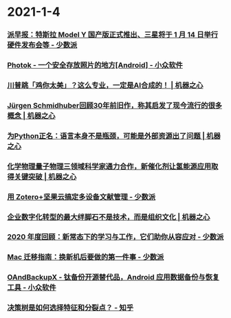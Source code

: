 
# 2021-1-4

### [派早报：特斯拉 Model Y 国产版正式推出、三星将于 1 月 14 日举行硬件发布会等 - 少数派](https://sspai.com/post/64383)

### [Photok - 一个安全存放照片的地方[Android] - 小众软件](https://www.appinn.com/photok-for-android/)

### [川普跳「鸡你太美」？这么专业，一定是AI合成的！ | 机器之心](https://www.jiqizhixin.com/articles/2021-01-04-4)

### [Jürgen Schmidhuber回顾30年前旧作，称其启发了现今流行的很多概念 | 机器之心](https://www.jiqizhixin.com/articles/2021-01-04-3)

### [为Python正名：语言本身不是瓶颈，可能是外部资源出了问题 | 机器之心](https://www.jiqizhixin.com/articles/2021-01-04-2)

### [化学物理量子物理三领域科学家通力合作，新催化剂让氢能源应用取得关键突破 | 机器之心](https://www.jiqizhixin.com/articles/2021-01-04)

### [用 Zotero+坚果云搞定多设备文献管理 - 少数派](https://sspai.com/post/64283)

### [企业数字化转型的最大绊脚石不是技术，而是组织文化 | 机器之心](https://www.jiqizhixin.com/articles/2021-01-04-5)

### [2020 年度回顾：新常态下的学习与工作，它们助你从容应对 - 少数派](https://sspai.com/post/64321)

### [Mac 迁移指南：换新机后要做的第一件事 - 少数派](https://sspai.com/post/64301)

### [OAndBackupX - 钛备份开源替代品，Android 应用数据备份与恢复工具 - 小众软件](https://www.appinn.com/oandbackupx-for-android/)

### [决策树是如何选择特征和分裂点？ - 知乎](https://zhuanlan.zhihu.com/p/341598480)